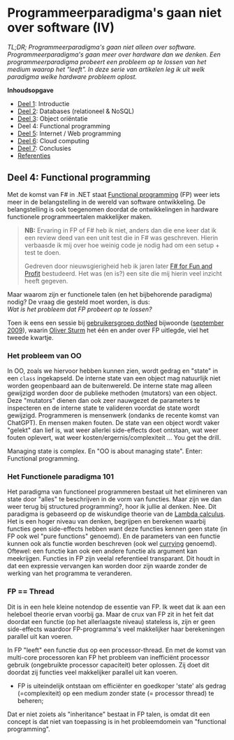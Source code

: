 # Programmeerparadigma's gaan niet over software (IV)

*TL;DR; Programmeerparadigma's gaan niet alleen over software. Programmeerparadigma's gaan meer over hardware dan we denken. Een programmeerparadigma probeert een probleem op te lossen van het medium waarop het "leeft". In deze serie van artikelen leg ik uit welk paradigma welke hardware probleem oplost.*

**Inhoudsopgave**

* [Deel 1](./deel-01-intro.md): Introductie
* [Deel 2](./deel-02-dbs.md): Databases (relationeel & NoSQL)
* [Deel 3](./deel-03-oo.md): Object oriëntatie
* Deel 4: Functional programming
* [Deel 5](./deel-05-wp.md): Internet / Web programming
* [Deel 6](./deel-06-cc.md): Cloud computing
* [Deel 7](./deel-07-conclusies.md): Conclusies
* [Referenties](./deel-08-referenties.md)


## Deel 4: Functional programming

Met de komst van F# in .NET staat [Functional programming](https://nl.wikipedia.org/wiki/Functioneel_programmeren) (FP) weer iets meer in de belangstelling in de wereld van software ontwikkeling. De belangstelling is ook toegenomen doordat de ontwikkelingen in hardware functionele programmeertalen makkelijker maken.

> **NB:** Ervaring in FP of F# heb ik niet, anders dan die ene keer dat ik een review deed van een unit test die in F# was geschreven. Hierin verbaasde ik mij over hoe weinig code je nodig had om een setup + test te doen.
>
> Gedreven door nieuwsgierigheid heb ik jaren later [F# for Fun and Profit](https://fsharpforfunandprofit.com/) bestudeerd. Het was (en is?) een site die mij hierin veel inzicht heeft gegeven.

Maar waarom zijn er functionele talen (en het bijbehorende paradigma) nodig? De vraag die gesteld moet worden, is dus:<br/>*Wat is het probleem dat FP probeert op te lossen?*

Toen ik eens een sessie bij [gebruikersgroep dotNed](https://www.dotned.nl/) bijwoonde ([september 2009](https://dotned.nl/dotned-bijeenkomst?id=17)), waarin [Oliver Sturm](https://www.linkedin.com/in/oliversturm/) het één en ander over FP uitlegde, viel het tweede kwartje.

### Het probleem van OO

In OO, zoals we hiervoor hebben kunnen zien, wordt gedrag en "state" in een `class` ingekapseld. De interne state van een object mag natuurlijk niet worden geopenbaard aan de buitenwereld. De interne state mag alleen gewijzigd worden door de publieke methoden (mutators) van een object. Deze "mutators" dienen dan ook zeer nauwgezet de parameters te inspecteren en de interne state te valideren voordat de state wordt gewijzigd. Programmeren is mensenwerk (ondanks de recente komst van ChatGPT). En mensen maken fouten. De state van een object wordt vaker "gelekt" dan lief is, wat weer allerlei side-effects doet ontstaan, wat weer fouten oplevert, wat weer kosten/ergernis/complexiteit ... You get the drill.

Managing state is complex. En "OO is about managing state". Enter: Functional programming.

### Het Functionele paradigma 101

Het paradigma van functioneel programmeren bestaat uit het elimineren van state door "alles" te beschrijven in de vorm van functies. Maar zijn we dan weer terug bij structured programming?, hoor ik jullie al denken. Nee. Dit paradigma is gebaseerd op de wiskundige theorie van de [Lambda calculus](https://nl.wikipedia.org/wiki/Lambdacalculus). Het is een hoger niveau van denken, begrijpen en berekenen waarbij functies geen side-effects hebben want deze functies kennen geen state (in FP ook wel "pure functions" genoemd). En de parameters van een functie kunnen ook als functie worden beschreven (ook wel [currying](https://en.wikipedia.org/wiki/Currying) genoemd). Oftewel: een functie kan ook een andere functie als argument kan meekrijgen. Functies in FP zijn veelal referentieel transparant. Dit houdt in dat een expressie vervangen kan worden door zijn waarde zonder de werking van het programma te veranderen.

### FP == Thread

Dit is in een hele kleine notendop de essentie van FP. Ik weet dat ik aan een heleboel theorie ervan voorbij ga. Maar de crux van FP zit in het feit dat doordat een functie (op het allerlaagste niveau) stateless is, zijn er geen side-effects waardoor FP-programma's veel makkelijker haar berekeningen parallel uit kan voeren.

In FP "leeft" een functie dus op een processor-thread. En met de komst van multi-core processoren kan FP het probleem van inefficiënt processor gebruik (ongebruikte processor capaciteit) beter oplossen. Zij doet dit doordat zij functies veel makkelijker parallel uit kan voeren.

* FP is uiteindelijk ontstaan om efficiënter en goedkoper 'state' als gedrag (=complexiteit) op een medium zonder state (= processor thread) te beheren;
 
Dat er niet zoiets als "inheritance" bestaat in FP talen, is omdat dit een concept is dat niet van toepassing is in het probleemdomein van "functional programming".
